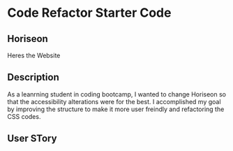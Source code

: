 # Code Refactor Starter Code

## Horiseon
Heres the Website <link href="https://lukiangelxd.github.io/Code_Refactoring/" />

## Description
As a leanrning student in coding bootcamp, I wanted to change Horiseon so that the accessibility alterations were for the best. I accomplished my goal by improving the structure to make it more user freindly and refactoring the CSS codes.

## User STory
